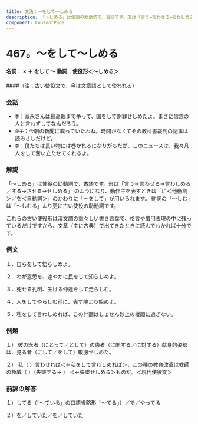 ```yaml
---
title: 文法：～をして～しめる
description: 「～しめる」は使役の助動詞で、古語です。形は「言う→言わせる→言わしめる／する→させる→せしめる」 のようになり、動作主を表すときは「に＜他動詞＞／を＜自動詞＞」のかわりに「～をして」が用いられます。 動詞の「～しむ」は「～しむる」より更に古い使役の助動詞です。
component: ContentPage
---
```



# 467。～をして～しめる
#### 名詞： × ＋ をして ～ 動詞：使役形＜～しめる＞
####（注；古い使役文で、今は文章語として使われる）
### 会話
- `李`：家永さんは最高裁まで争って、国をして謝罪せしめたよ。まさに信念の人と言わずしてなんだろう。
- `良子`：今朝の新聞に載っていたわね。時間がなくてその教科書裁判の記事は読みさしだけど。
- `李`：僕たちは長い物には巻かれろになりがちだが、このニュースは、我々凡人をして奮い立たせてくれるよ。
### 解説
「～しめる」は使役の助動詞で、古語です。形は「言う→言わせる→言わしめる／する→させる→せしめる」 のようになり、動作主を表すときは「に＜他動詞＞／を＜自動詞＞」のかわりに「～をして」が用いられます。 動詞の「～しむ」は「～しむる」より更に古い使役の助動詞です。

これらの古い使役形は漢文調の重々しい書き言葉で、格言や慣用表現の中に残っているだけですから、文章（主に古典）で出てきたときに読んでわかれば十分です。
### 例文
１．自らをして悟らしめよ。

２．わが意思を、速やかに民をして知らしめよ。

３．死せる孔明、生ける仲達をして走らしむ。

４．人をしてやらしむ前に、先ず隗より始めよ。

５．私をして言わしめれば、この計画はしょせん砂上の楼閣に過ぎない。
### 例題
１） 彼の医者（にとって／として）の患者（に関する／に対する）献身的姿勢は、見る者（にして／をして）敬服せしめた。

２） 私（ ）言わせれば＜←私をして言わしめれば＞、この種の教育改革は教師の権威（ ）（失墜する→ ） ＜←失墜せしめる＞ものだ。＜現代使役文＞
### 前課の解答
１）してる（「～ている」の口語省略形「～てる」）／で／やってる

２）を／していた／を／していた
